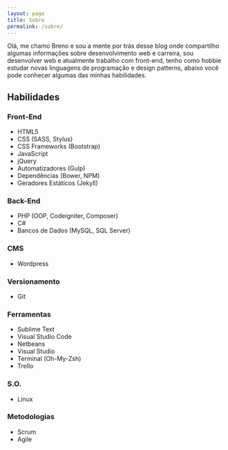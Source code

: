 ```yaml
---
layout: page
title: Sobre
permalink: /sobre/
---
```


Olá, me chamo Breno e sou a mente por trás desse blog onde compartilho algumas informações sobre desenvolvimento web e carreira, sou desenvolver web e atualmente trabalho com front-end, tenho como hobbie estudar novas linguagens de programação e design patterns, abaixo você pode conhecer algumas das minhas habilidades.

## Habilidades

### Front-End

- HTML5
- CSS (SASS, Stylus)
- CSS Frameworks (Bootstrap)
- JavaScript
- jQuery
- Automatizadores (Gulp)
- Dependências (Bower, NPM)
- Geradores Estáticos (Jekyll)

### Back-End

- PHP (OOP, Codeigniter, Composer)
- C#
- Bancos de Dados (MySQL, SQL Server)

### CMS

- Wordpress

### Versionamento

- Git

### Ferramentas

- Sublime Text
- Visual Studio Code
- Netbeans
- Visual Studio
- Terminal (Oh-My-Zsh)
- Trello

### S.O.

- Linux

### Metodologias

- Scrum
- Agile